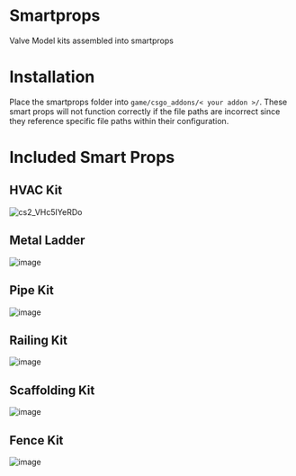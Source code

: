 # Smartprops
Valve Model kits assembled into smartprops

# Installation
Place the smartprops folder into `game/csgo_addons/< your addon >/`.
These smart props will not function correctly if the file paths are incorrect since they reference specific file paths within their configuration.

# Included Smart Props
## HVAC Kit
![cs2_VHc5IYeRDo](https://github.com/GunnarKafel/smartprops/assets/65134886/414e3bd0-3d1e-44f6-aa7c-305fdf018b22)

## Metal Ladder
![image](https://github.com/GunnarKafel/smartprops/assets/65134886/ddad108f-5181-4e40-9439-0d69934148ec)

## Pipe Kit
![image](https://media.discordapp.net/attachments/748776757813051402/1181999531726995487/image.png?ex=658319d8&is=6570a4d8&hm=c08e6b720f4b3473fe2c84582f15cd8f1a9ab1ade9686c8989e663962137df12&=&format=webp&quality=lossless&width=733&height=676)

## Railing Kit
![image](https://github.com/GunnarKafel/smartprops/assets/65134886/1fdbd8e7-4a07-4e4c-a278-6dc98ae2c463)

## Scaffolding Kit
![image](https://github.com/GunnarKafel/smartprops/assets/65134886/689314d3-2beb-4233-9a8f-4c964ae4e54a)

## Fence Kit
![image](https://github.com/GunnarKafel/smartprops/assets/65134886/2aa3339d-23e5-4499-91f1-b7296d89b927)






